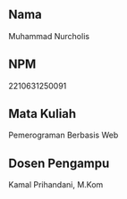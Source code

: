 ## Nama
Muhammad Nurcholis

## NPM
2210631250091

## Mata Kuliah
Pemerograman Berbasis Web

## Dosen Pengampu
Kamal Prihandani, M.Kom
